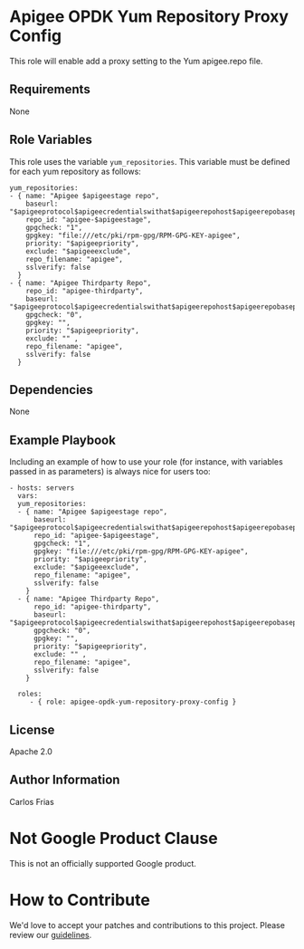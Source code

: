 Apigee OPDK Yum Repository Proxy Config
=========

This role will enable add a proxy setting to the Yum apigee.repo file.

Requirements
------------

None

Role Variables
--------------

This role uses the variable `yum_repositories`. This variable must be defined for each yum repository as follows:

    yum_repositories:
    - { name: "Apigee $apigeestage repo",
        baseurl: "$apigeeprotocol$apigeecredentialswithat$apigeerepohost$apigeerepobasepath/apigee/$apigeestage/$apigeereleasever",
        repo_id: "apigee-$apigeestage",
        gpgcheck: "1",
        gpgkey: "file:///etc/pki/rpm-gpg/RPM-GPG-KEY-apigee",
        priority: "$apigeepriority",
        exclude: "$apigeeexclude",
        repo_filename: "apigee",
        sslverify: false
      }
    - { name: "Apigee Thirdparty Repo",
        repo_id: "apigee-thirdparty",
        baseurl: "$apigeeprotocol$apigeecredentialswithat$apigeerepohost$apigeerepobasepath/thirdparty/$releasever",
        gpgcheck: "0",
        gpgkey: "",
        priority: "$apigeepriority",
        exclude: "" ,
        repo_filename: "apigee",
        sslverify: false
      }


Dependencies
------------

None

Example Playbook
----------------

Including an example of how to use your role (for instance, with variables passed in as parameters) is always nice for users too:

    - hosts: servers
      vars:
      yum_repositories:
      - { name: "Apigee $apigeestage repo",
          baseurl: "$apigeeprotocol$apigeecredentialswithat$apigeerepohost$apigeerepobasepath/apigee/$apigeestage/$apigeereleasever",
          repo_id: "apigee-$apigeestage",
          gpgcheck: "1",
          gpgkey: "file:///etc/pki/rpm-gpg/RPM-GPG-KEY-apigee",
          priority: "$apigeepriority",
          exclude: "$apigeeexclude",
          repo_filename: "apigee",
          sslverify: false
        }
      - { name: "Apigee Thirdparty Repo",
          repo_id: "apigee-thirdparty",
          baseurl: "$apigeeprotocol$apigeecredentialswithat$apigeerepohost$apigeerepobasepath/thirdparty/$releasever",
          gpgcheck: "0",
          gpgkey: "",
          priority: "$apigeepriority",
          exclude: "" ,
          repo_filename: "apigee",
          sslverify: false
        }
 
      roles:
         - { role: apigee-opdk-yum-repository-proxy-config }

License
-------

Apache 2.0

Author Information
------------------

Carlos Frias


<!-- BEGIN Google Required Disclaimer -->

# Not Google Product Clause

This is not an officially supported Google product.
<!-- END Google Required Disclaimer -->
<!-- BEGIN Google How To Contribute -->
# How to Contribute

We'd love to accept your patches and contributions to this project. Please review our [guidelines](CONTRIBUTING.md).
<!-- END Google How To Contribute -->
